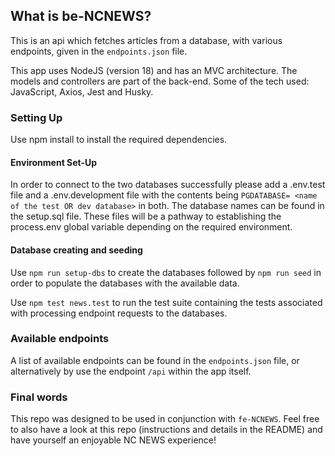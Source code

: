 ## What is be-NCNEWS?

This is an api which fetches articles from a database, with various endpoints, given in the `endpoints.json` file.

This app uses NodeJS (version 18) and has an MVC architecture. The models and controllers are part of the back-end. Some of the tech used: JavaScript, Axios, Jest and Husky.

### Setting Up

Use npm install to install the required dependencies.

#### Environment Set-Up
In order to connect to the two databases successfully please add a .env.test file and a .env.development file with the contents being `PGDATABASE= <name of the test OR dev database>` in both. The database names can be found in the setup.sql file. These files will be a pathway to establishing the process.env global variable depending on the required environment.

#### Database creating and seeding

Use `npm run setup-dbs` to create the databases followed by `npm run seed` in order to populate the databases with the available data.

Use `npm test news.test` to run the test suite containing the tests associated with processing endpoint requests to the databases.

### Available endpoints

A list of available endpoints can be found in the `endpoints.json` file, or alternatively by use the endpoint `/api` within the app itself.

### Final words

This repo was designed to be used in conjunction with `fe-NCNEWS`. Feel free to also have a look at this repo (instructions and details in the README) and have yourself an enjoyable NC NEWS experience!
